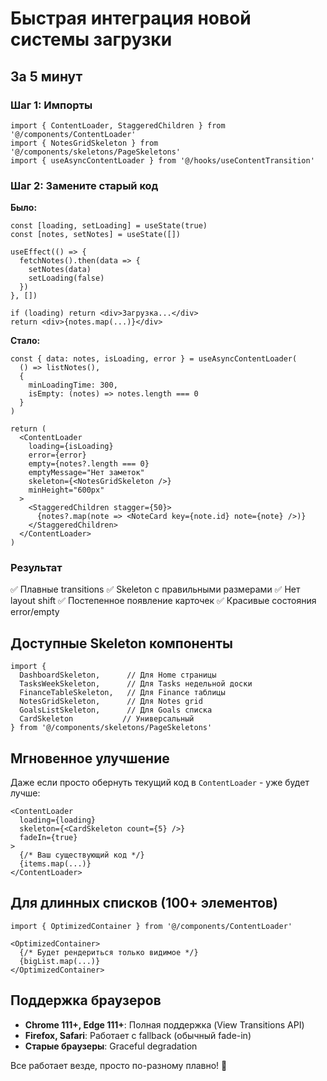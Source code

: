 # Быстрая интеграция новой системы загрузки

## За 5 минут

### Шаг 1: Импорты

```tsx
import { ContentLoader, StaggeredChildren } from '@/components/ContentLoader'
import { NotesGridSkeleton } from '@/components/skeletons/PageSkeletons'
import { useAsyncContentLoader } from '@/hooks/useContentTransition'
```

### Шаг 2: Замените старый код

**Было:**
```tsx
const [loading, setLoading] = useState(true)
const [notes, setNotes] = useState([])

useEffect(() => {
  fetchNotes().then(data => {
    setNotes(data)
    setLoading(false)
  })
}, [])

if (loading) return <div>Загрузка...</div>
return <div>{notes.map(...)}</div>
```

**Стало:**
```tsx
const { data: notes, isLoading, error } = useAsyncContentLoader(
  () => listNotes(),
  {
    minLoadingTime: 300,
    isEmpty: (notes) => notes.length === 0
  }
)

return (
  <ContentLoader
    loading={isLoading}
    error={error}
    empty={notes?.length === 0}
    emptyMessage="Нет заметок"
    skeleton={<NotesGridSkeleton />}
    minHeight="600px"
  >
    <StaggeredChildren stagger={50}>
      {notes?.map(note => <NoteCard key={note.id} note={note} />)}
    </StaggeredChildren>
  </ContentLoader>
)
```

### Результат

✅ Плавные transitions
✅ Skeleton с правильными размерами
✅ Нет layout shift
✅ Постепенное появление карточек
✅ Красивые состояния error/empty

## Доступные Skeleton компоненты

```tsx
import {
  DashboardSkeleton,      // Для Home страницы
  TasksWeekSkeleton,      // Для Tasks недельной доски
  FinanceTableSkeleton,   // Для Finance таблицы
  NotesGridSkeleton,      // Для Notes grid
  GoalsListSkeleton,      // Для Goals списка
  CardSkeleton           // Универсальный
} from '@/components/skeletons/PageSkeletons'
```

## Мгновенное улучшение

Даже если просто обернуть текущий код в `ContentLoader` - уже будет лучше:

```tsx
<ContentLoader
  loading={loading}
  skeleton={<CardSkeleton count={5} />}
  fadeIn={true}
>
  {/* Ваш существующий код */}
  {items.map(...)}
</ContentLoader>
```

## Для длинных списков (100+ элементов)

```tsx
import { OptimizedContainer } from '@/components/ContentLoader'

<OptimizedContainer>
  {/* Будет рендериться только видимое */}
  {bigList.map(...)}
</OptimizedContainer>
```

## Поддержка браузеров

- **Chrome 111+, Edge 111+**: Полная поддержка (View Transitions API)
- **Firefox, Safari**: Работает с fallback (обычный fade-in)
- **Старые браузеры**: Graceful degradation

Все работает везде, просто по-разному плавно! 🎨



